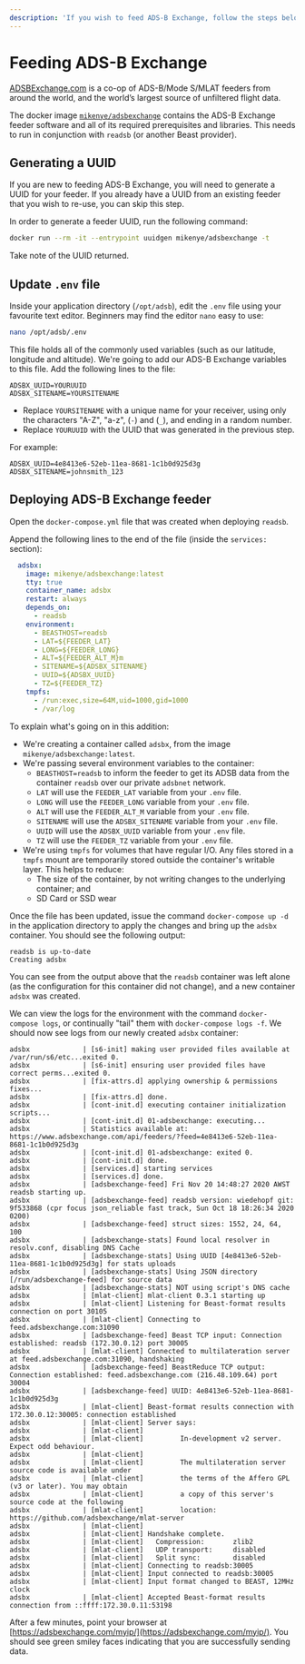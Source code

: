 ```yaml
---
description: 'If you wish to feed ADS-B Exchange, follow the steps below.'
---
```


# Feeding ADS-B Exchange

[ADSBExchange.com](https://adsbexchange.com/) is a co-op of ADS-B/Mode S/MLAT feeders from around the world, and the world’s largest source of unfiltered flight data.

The docker image [`mikenye/adsbexchange`](https://github.com/mikenye/docker-adsbexchange) contains the ADS-B Exchange feeder software and all of its required prerequisites and libraries. This needs to run in conjunction with `readsb` \(or another Beast provider\).

## Generating a UUID

If you are new to feeding ADS-B Exchange, you will need to generate a UUID for your feeder. If you already have a UUID from an existing feeder that you wish to re-use, you can skip this step.

In order to generate a feeder UUID, run the following command:

```bash
docker run --rm -it --entrypoint uuidgen mikenye/adsbexchange -t
```

Take note of the UUID returned.

## Update `.env` file

Inside your application directory \(`/opt/adsb`\), edit the `.env` file using your favourite text editor. Beginners may find the editor `nano` easy to use:

```bash
nano /opt/adsb/.env
```

This file holds all of the commonly used variables \(such as our latitude, longitude and altitude\). We're going to add our ADS-B Exchange variables to this file. Add the following lines to the file:

```text
ADSBX_UUID=YOURUUID
ADSBX_SITENAME=YOURSITENAME
```

* Replace `YOURSITENAME` with a unique name for your receiver, using only the characters "A-Z", "a-z", \(`-`\) and \(`_`\), and ending in a random number.
* Replace `YOURUUID` with the UUID that was generated in the previous step.

For example:

```text
ADSBX_UUID=4e8413e6-52eb-11ea-8681-1c1b0d925d3g
ADSBX_SITENAME=johnsmith_123
```

## Deploying ADS-B Exchange feeder

Open the `docker-compose.yml` file that was created when deploying `readsb`.

Append the following lines to the end of the file \(inside the `services:` section\):

```yaml
  adsbx:
    image: mikenye/adsbexchange:latest
    tty: true
    container_name: adsbx
    restart: always
    depends_on:
      - readsb
    environment:
      - BEASTHOST=readsb
      - LAT=${FEEDER_LAT}
      - LONG=${FEEDER_LONG}
      - ALT=${FEEDER_ALT_M}m
      - SITENAME=${ADSBX_SITENAME}
      - UUID=${ADSBX_UUID}
      - TZ=${FEEDER_TZ}
    tmpfs:
      - /run:exec,size=64M,uid=1000,gid=1000
      - /var/log
```

To explain what's going on in this addition:

* We're creating a container called `adsbx`, from the image `mikenye/adsbexchange:latest`.
* We're passing several environment variables to the container:
  * `BEASTHOST=readsb` to inform the feeder to get its ADSB data from the container `readsb` over our private `adsbnet` network.
  * `LAT` will use the `FEEDER_LAT` variable from your `.env` file.
  * `LONG` will use the `FEEDER_LONG` variable from your `.env` file.
  * `ALT` will use the `FEEDER_ALT_M` variable from your `.env` file.
  * `SITENAME` will use the `ADSBX_SITENAME` variable from your `.env` file.
  * `UUID` will use the `ADSBX_UUID` variable from your `.env` file.
  * `TZ` will use the `FEEDER_TZ` variable from your `.env` file.
* We're using `tmpfs` for volumes that have regular I/O. Any files stored in a `tmpfs` mount are temporarily stored outside the container's writable layer. This helps to reduce:
  * The size of the container, by not writing changes to the underlying container; and
  * SD Card or SSD wear

Once the file has been updated, issue the command `docker-compose up -d` in the application directory to apply the changes and bring up the `adsbx` container. You should see the following output:

```text
readsb is up-to-date
Creating adsbx
```

You can see from the output above that the `readsb` container was left alone \(as the configuration for this container did not change\), and a new container `adsbx` was created.

We can view the logs for the environment with the command `docker-compose logs`, or continually "tail" them with `docker-compose logs -f`. We should now see logs from our newly created `adsbx` container:

```text
adsbx             | [s6-init] making user provided files available at /var/run/s6/etc...exited 0.
adsbx             | [s6-init] ensuring user provided files have correct perms...exited 0.
adsbx             | [fix-attrs.d] applying ownership & permissions fixes...
adsbx             | [fix-attrs.d] done.
adsbx             | [cont-init.d] executing container initialization scripts...
adsbx             | [cont-init.d] 01-adsbexchange: executing...
adsbx             | Statistics available at: https://www.adsbexchange.com/api/feeders/?feed=4e8413e6-52eb-11ea-8681-1c1b0d925d3g
adsbx             | [cont-init.d] 01-adsbexchange: exited 0.
adsbx             | [cont-init.d] done.
adsbx             | [services.d] starting services
adsbx             | [services.d] done.
adsbx             | [adsbexchange-feed] Fri Nov 20 14:48:27 2020 AWST  readsb starting up.
adsbx             | [adsbexchange-feed] readsb version: wiedehopf git: 9f533868 (cpr focus json_reliable fast track, Sun Oct 18 18:26:34 2020 0200)
adsbx             | [adsbexchange-feed] struct sizes: 1552, 24, 64, 100
adsbx             | [adsbexchange-stats] Found local resolver in resolv.conf, disabling DNS Cache
adsbx             | [adsbexchange-stats] Using UUID [4e8413e6-52eb-11ea-8681-1c1b0d925d3g] for stats uploads
adsbx             | [adsbexchange-stats] Using JSON directory [/run/adsbexchange-feed] for source data
adsbx             | [adsbexchange-stats] NOT using script's DNS cache
adsbx             | [mlat-client] mlat-client 0.3.1 starting up
adsbx             | [mlat-client] Listening for Beast-format results connection on port 30105
adsbx             | [mlat-client] Connecting to feed.adsbexchange.com:31090
adsbx             | [adsbexchange-feed] Beast TCP input: Connection established: readsb (172.30.0.12) port 30005
adsbx             | [mlat-client] Connected to multilateration server at feed.adsbexchange.com:31090, handshaking
adsbx             | [adsbexchange-feed] BeastReduce TCP output: Connection established: feed.adsbexchange.com (216.48.109.64) port 30004
adsbx             | [adsbexchange-feed] UUID: 4e8413e6-52eb-11ea-8681-1c1b0d925d3g
adsbx             | [mlat-client] Beast-format results connection with 172.30.0.12:30005: connection established
adsbx             | [mlat-client] Server says:
adsbx             | [mlat-client]
adsbx             | [mlat-client]         In-development v2 server. Expect odd behaviour.
adsbx             | [mlat-client]
adsbx             | [mlat-client]         The multilateration server source code is available under
adsbx             | [mlat-client]         the terms of the Affero GPL (v3 or later). You may obtain
adsbx             | [mlat-client]         a copy of this server's source code at the following
adsbx             | [mlat-client]         location: https://github.com/adsbexchange/mlat-server
adsbx             | [mlat-client]
adsbx             | [mlat-client] Handshake complete.
adsbx             | [mlat-client]   Compression:       zlib2
adsbx             | [mlat-client]   UDP transport:     disabled
adsbx             | [mlat-client]   Split sync:        disabled
adsbx             | [mlat-client] Connecting to readsb:30005
adsbx             | [mlat-client] Input connected to readsb:30005
adsbx             | [mlat-client] Input format changed to BEAST, 12MHz clock
adsbx             | [mlat-client] Accepted Beast-format results connection from ::ffff:172.30.0.11:53198
```

After a few minutes, point your browser at [https://adsbexchange.com/myip/](https://adsbexchange.com/myip/). You should see green smiley faces indicating that you are successfully sending data.

